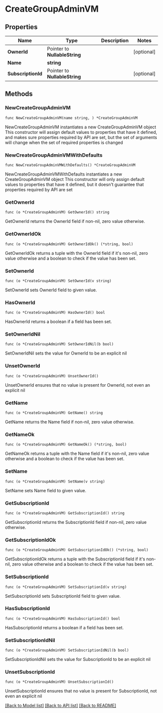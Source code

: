 # CreateGroupAdminVM

## Properties

Name | Type | Description | Notes
------------ | ------------- | ------------- | -------------
**OwnerId** | Pointer to **NullableString** |  | [optional] 
**Name** | **string** |  | 
**SubscriptionId** | Pointer to **NullableString** |  | [optional] 

## Methods

### NewCreateGroupAdminVM

`func NewCreateGroupAdminVM(name string, ) *CreateGroupAdminVM`

NewCreateGroupAdminVM instantiates a new CreateGroupAdminVM object
This constructor will assign default values to properties that have it defined,
and makes sure properties required by API are set, but the set of arguments
will change when the set of required properties is changed

### NewCreateGroupAdminVMWithDefaults

`func NewCreateGroupAdminVMWithDefaults() *CreateGroupAdminVM`

NewCreateGroupAdminVMWithDefaults instantiates a new CreateGroupAdminVM object
This constructor will only assign default values to properties that have it defined,
but it doesn't guarantee that properties required by API are set

### GetOwnerId

`func (o *CreateGroupAdminVM) GetOwnerId() string`

GetOwnerId returns the OwnerId field if non-nil, zero value otherwise.

### GetOwnerIdOk

`func (o *CreateGroupAdminVM) GetOwnerIdOk() (*string, bool)`

GetOwnerIdOk returns a tuple with the OwnerId field if it's non-nil, zero value otherwise
and a boolean to check if the value has been set.

### SetOwnerId

`func (o *CreateGroupAdminVM) SetOwnerId(v string)`

SetOwnerId sets OwnerId field to given value.

### HasOwnerId

`func (o *CreateGroupAdminVM) HasOwnerId() bool`

HasOwnerId returns a boolean if a field has been set.

### SetOwnerIdNil

`func (o *CreateGroupAdminVM) SetOwnerIdNil(b bool)`

 SetOwnerIdNil sets the value for OwnerId to be an explicit nil

### UnsetOwnerId
`func (o *CreateGroupAdminVM) UnsetOwnerId()`

UnsetOwnerId ensures that no value is present for OwnerId, not even an explicit nil
### GetName

`func (o *CreateGroupAdminVM) GetName() string`

GetName returns the Name field if non-nil, zero value otherwise.

### GetNameOk

`func (o *CreateGroupAdminVM) GetNameOk() (*string, bool)`

GetNameOk returns a tuple with the Name field if it's non-nil, zero value otherwise
and a boolean to check if the value has been set.

### SetName

`func (o *CreateGroupAdminVM) SetName(v string)`

SetName sets Name field to given value.


### GetSubscriptionId

`func (o *CreateGroupAdminVM) GetSubscriptionId() string`

GetSubscriptionId returns the SubscriptionId field if non-nil, zero value otherwise.

### GetSubscriptionIdOk

`func (o *CreateGroupAdminVM) GetSubscriptionIdOk() (*string, bool)`

GetSubscriptionIdOk returns a tuple with the SubscriptionId field if it's non-nil, zero value otherwise
and a boolean to check if the value has been set.

### SetSubscriptionId

`func (o *CreateGroupAdminVM) SetSubscriptionId(v string)`

SetSubscriptionId sets SubscriptionId field to given value.

### HasSubscriptionId

`func (o *CreateGroupAdminVM) HasSubscriptionId() bool`

HasSubscriptionId returns a boolean if a field has been set.

### SetSubscriptionIdNil

`func (o *CreateGroupAdminVM) SetSubscriptionIdNil(b bool)`

 SetSubscriptionIdNil sets the value for SubscriptionId to be an explicit nil

### UnsetSubscriptionId
`func (o *CreateGroupAdminVM) UnsetSubscriptionId()`

UnsetSubscriptionId ensures that no value is present for SubscriptionId, not even an explicit nil

[[Back to Model list]](../README.md#documentation-for-models) [[Back to API list]](../README.md#documentation-for-api-endpoints) [[Back to README]](../README.md)


